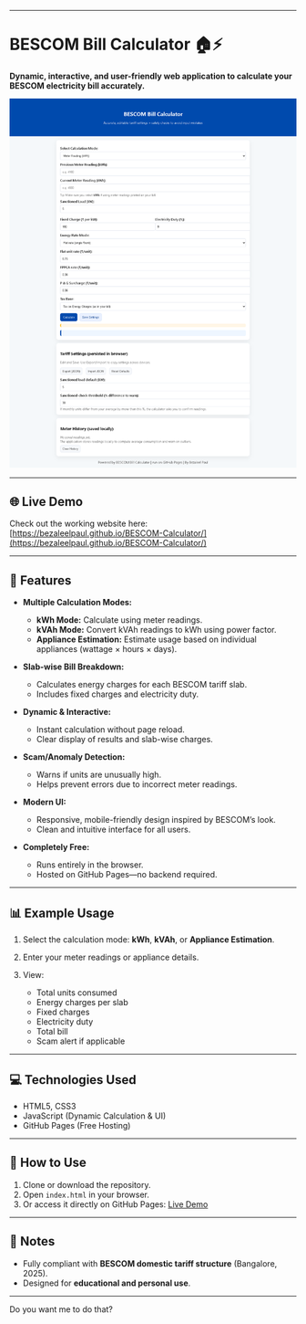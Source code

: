
---

# BESCOM Bill Calculator 🏠⚡

**Dynamic, interactive, and user-friendly web application to calculate your BESCOM electricity bill accurately.**

![BESCOM BILL CALCULATOR](Bescom_Preview.png)

---

## 🌐 Live Demo

Check out the working website here:
[https://bezaleelpaul.github.io/BESCOM-Calculator/](https://bezaleelpaul.github.io/BESCOM-Calculator/)

---

## 🔹 Features

* **Multiple Calculation Modes:**

  * **kWh Mode:** Calculate using meter readings.
  * **kVAh Mode:** Convert kVAh readings to kWh using power factor.
  * **Appliance Estimation:** Estimate usage based on individual appliances (wattage × hours × days).

* **Slab-wise Bill Breakdown:**

  * Calculates energy charges for each BESCOM tariff slab.
  * Includes fixed charges and electricity duty.

* **Dynamic & Interactive:**

  * Instant calculation without page reload.
  * Clear display of results and slab-wise charges.

* **Scam/Anomaly Detection:**

  * Warns if units are unusually high.
  * Helps prevent errors due to incorrect meter readings.

* **Modern UI:**

  * Responsive, mobile-friendly design inspired by BESCOM’s look.
  * Clean and intuitive interface for all users.

* **Completely Free:**

  * Runs entirely in the browser.
  * Hosted on GitHub Pages—no backend required.

---

## 📊 Example Usage

1. Select the calculation mode: **kWh**, **kVAh**, or **Appliance Estimation**.
2. Enter your meter readings or appliance details.
3. View:

   * Total units consumed
   * Energy charges per slab
   * Fixed charges
   * Electricity duty
   * Total bill
   * Scam alert if applicable

---

## 💻 Technologies Used

* HTML5, CSS3
* JavaScript (Dynamic Calculation & UI)
* GitHub Pages (Free Hosting)

---

## 🚀 How to Use

1. Clone or download the repository.
2. Open `index.html` in your browser.
3. Or access it directly on GitHub Pages: [Live Demo](https://bezaleelpaul.github.io/BESCOM-Calculator/)

---

## 🔹 Notes

* Fully compliant with **BESCOM domestic tariff structure** (Bangalore, 2025).
* Designed for **educational and personal use**.

---



Do you want me to do that?
